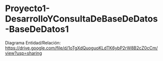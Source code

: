 # Proyecto1-DesarrolloYConsultaDeBaseDeDatos-BaseDeDatos1
Diagrama Entidad/Relación: https://drive.google.com/file/d/1oTgXdQuoguoKLdTK6ybP2rW8B2cZ0cCm/view?usp=sharing
